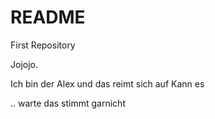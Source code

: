 # README
First Repository

Jojojo.

Ich bin der Alex und das reimt sich auf Kann es

.. warte das stimmt garnicht
